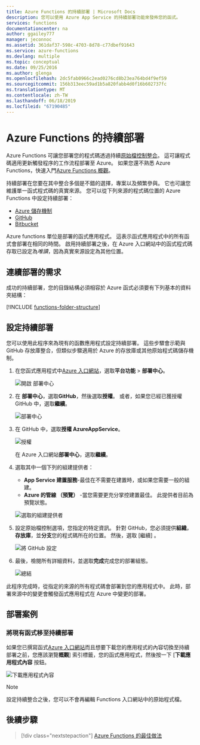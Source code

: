 ```yaml
---
title: Azure Functions 的持續部署 | Microsoft Docs
description: 您可以使用 Azure App Service 的持續部署功能來發佈您的函式。
services: functions
documentationcenter: na
author: ggailey777
manager: jeconnoc
ms.assetid: 361daf37-598c-4703-8d78-c77dbef91643
ms.service: azure-functions
ms.devlang: multiple
ms.topic: conceptual
ms.date: 09/25/2016
ms.author: glenga
ms.openlocfilehash: 2dc5fab0966c2ead0276cd8b23ea764bd4f9ef59
ms.sourcegitcommit: 156b313eec59ad1b5a820fabb4d0f16b602737fc
ms.translationtype: MT
ms.contentlocale: zh-TW
ms.lasthandoff: 06/18/2019
ms.locfileid: "67190485"
---
```

# <a name="continuous-deployment-for-azure-functions"></a>Azure Functions 的持續部署

Azure Functions 可讓您部署您的程式碼透過持續[原始檔控制整合](functions-deployment-technologies.md#source-control)。 這可讓程式碼適用更新觸發程序的工作流程部署至 Azure。 如果您還不熟悉 Azure Functions，快速入門[Azure Functions 概觀](functions-overview.md)。

持續部署在您要在其中整合多個是不錯的選擇，專案以及頻繁參與。 它也可讓您維護單一函式程式碼的真實來源。 您可以從下列來源的程式碼位置的 Azure Functions 中設定持續部署：

* [Azure 儲存機制](https://azure.microsoft.com/services/devops/repos/)
* [GitHub](https://github.com)
* [Bitbucket](https://bitbucket.org/)

Azure functions 單位是部署的函式應用程式。 這表示函式應用程式中的所有函式會部署在相同的時間。 啟用持續部署之後，在 Azure 入口網站中的函式程式碼存取已設定為*唯讀*，因為真實來源設定為其他位置。

## <a name="requirements-for-continuous-deployment"></a>連續部署的需求

成功的持續部署，您的目錄結構必須相容於 Azure 函式必須要有下列基本的資料夾結構：

[!INCLUDE [functions-folder-structure](../../includes/functions-folder-structure.md)]

## <a name="credentials"></a>設定持續部署

您可以使用此程序來為現有的函數應用程式設定持續部署。 這些步驟會示範與 GitHub 存放庫整合，但類似步驟適用於 Azure 的存放庫或其他原始程式碼儲存機制。

1. 在您函式應用程式中[Azure 入口網站](https://portal.azure.com)，選取**平台功能** > **部署中心**。

    ![開啟 部署中心](./media/functions-continuous-deployment/platform-features.png)

2. 在 **部署中心**，選取**GitHub**，然後選取**授權**。 或者，如果您已經已獲授權 GitHub 中，選取**繼續**。 

    ![部署中心](./media/functions-continuous-deployment/github.png)

3. 在 GitHub 中，選取**授權 AzureAppService**。 

    ![授權](./media/functions-continuous-deployment/authorize.png)
    
    在 Azure 入口網站**部署中心**，選取**繼續**。

4. 選取其中一個下列的組建提供者：

    * **App Service 建置服務**-最佳在不需要在建置時，或如果您需要一般的組建。
    * **Azure 的管線 （預覽）** -當您需要更充分掌控建置最佳。 此提供者目前為預覽狀態。

    ![選取的組建提供者](./media/functions-continuous-deployment/build.png)

5. 設定原始檔控制選項，您指定的特定資訊。 針對 GitHub，您必須提供**組織**，**存放庫**，並**分支**您的程式碼所在的位置。 然後，選取 [繼續]  。

    ![將 GitHub 設定](./media/functions-continuous-deployment/github-specifics.png)

6. 最後，檢閱所有詳細資料，並選取**完成**完成您的部署組態。

    ![總結](./media/functions-continuous-deployment/summary.png)

此程序完成時，從指定的來源的所有程式碼會部署到您的應用程式中。 此時，部署來源中的變更會觸發函式應用程式在 Azure 中變更的部署。

## <a name="deployment-scenarios"></a>部署案例

<a name="existing"></a>
### <a name="move-existing-functions-to-continuous-deployment"></a>將現有函式移至持續部署

如果您已撰寫函式[Azure 入口網站](https://portal.azure.com)而且想要下載您的應用程式的內容切換至持續部署之前，您應該瀏覽**概觀**] 索引標籤，您的函式應用程式，然後按一下 [**下載應用程式內容** 按鈕。

![下載應用程式內容](./media/functions-continuous-deployment/download.png)

> [!NOTE]
> 設定持續整合之後，您可以不會再編輯 Functions 入口網站中的原始程式檔。

## <a name="next-steps"></a>後續步驟

> [!div class="nextstepaction"]
> [Azure Functions 的最佳做法](functions-best-practices.md)
